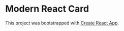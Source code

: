 # Modern React Card 

This project was bootstrapped with [Create React App](https://github.com/facebook/create-react-app).

